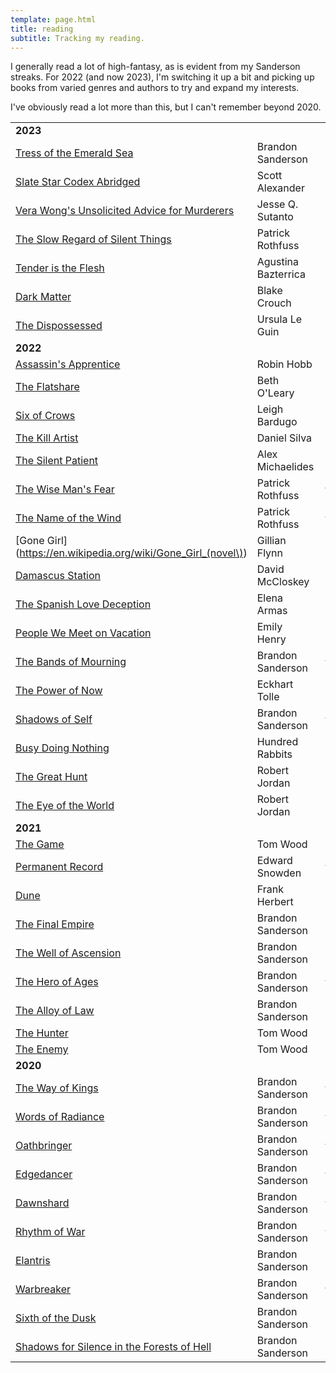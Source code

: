```yaml
---
template: page.html
title: reading
subtitle: Tracking my reading.
---
```


I generally read a lot of high-fantasy, as is evident from my Sanderson
streaks. For 2022 (and now 2023), I'm switching it up a bit and picking
up books from varied genres and authors to try and expand my interests.

I've obviously read a lot more than this, but I can't remember beyond
2020.

| | | |
| :--- | --- | ---: |
| **2023** | | |
| [Tress of the Emerald Sea](https://en.wikipedia.org/wiki/Tress_of_the_Emerald_Sea) | Brandon Sanderson | _now reading_ |
| [Slate Star Codex Abridged](https://www.slatestarcodexabridged.com) | Scott Alexander | _now reading_ |
| [Vera Wong's Unsolicited Advice for Murderers](https://www.goodreads.com/en/book/show/61827543) | Jesse Q. Sutanto | ★★★★ | 
| [The Slow Regard of Silent Things](https://en.wikipedia.org/wiki/The_Slow_Regard_of_Silent_Things) | Patrick Rothfuss | ★★★ |
| [Tender is the Flesh](https://en.wikipedia.org/wiki/Tender_Is_the_Flesh) | Agustina Bazterrica | ★★★ |
| [Dark Matter](https://en.wikipedia.org/wiki/Dark_Matter_\(Crouch_novel\)) | Blake Crouch | ★★★ |
| [The Dispossessed](https://en.wikipedia.org/wiki/The_Dispossessed) | Ursula Le Guin | ★★ |
| **2022** | | |
| [Assassin's Apprentice](https://en.wikipedia.org/wiki/Assassin%27s_Apprentice) | Robin Hobb | _dropped_ |
| [The Flatshare](https://www.goodreads.com/book/show/36478784-the-flatshare) | Beth O'Leary | ★★ |
| [Six of Crows](https://en.wikipedia.org/wiki/Six_of_Crows) | Leigh Bardugo | ★★★ |
| [The Kill Artist](https://en.wikipedia.org/wiki/The_Kill_Artist) | Daniel Silva | _dropped_ |
| [The Silent Patient](https://en.wikipedia.org/wiki/The_Silent_Patient) | Alex Michaelides | ★★★ |
| [The Wise Man's Fear](https://en.wikipedia.org/wiki/The_Wise_Man%27s_Fear) | Patrick Rothfuss | ★★★★★ |
| [The Name of the Wind](https://en.wikipedia.org/wiki/The_Name_of_the_Wind) | Patrick Rothfuss | ★★★★★ |
| [Gone Girl](https://en.wikipedia.org/wiki/Gone_Girl_(novel\)) | Gillian Flynn | ★★★★ |
| [Damascus Station](https://www.goodreads.com/book/show/56769571-damascus-station) | David McCloskey | ★★★ |
| [The Spanish Love Deception](https://en.wikipedia.org/wiki/The_Spanish_Love_Deception) | Elena Armas | ★ |
| [People We Meet on Vacation](https://en.wikipedia.org/wiki/People_We_Meet_on_Vacation) | Emily Henry | ★★★ |
| [The Bands of Mourning](https://en.wikipedia.org/wiki/Mistborn:_The_Bands_of_Mourning) | Brandon Sanderson | ★★★★★ |
| [The Power of Now](https://en.wikipedia.org/wiki/The_Power_of_Now) | Eckhart Tolle | ★★★★ |
| [Shadows of Self](https://en.wikipedia.org/wiki/Mistborn:_Shadows_of_Self) | Brandon Sanderson | ★★★★★ |
| [Busy Doing Nothing](https://hundredrabbits.itch.io/busy-doing-nothing) | Hundred Rabbits | ★★★ |
| [The Great Hunt](https://en.wikipedia.org/wiki/The_Great_Hunt) | Robert Jordan | ★★★★ |
| [The Eye of the World](https://en.wikipedia.org/wiki/The_Eye_of_the_World) | Robert Jordan | ★★★★ |
| **2021** | | |
| [The Game](https://en.wikipedia.org/wiki/Tom_Wood_\(author\)#Victor_the_Assassin_Series) | Tom Wood | ★★★ |
| [Permanent Record](https://en.wikipedia.org/wiki/Permanent_Record_\(autobiography\)) | Edward Snowden |★★★★★ | 
| [Dune](https://en.wikipedia.org/wiki/Dune_\(novel\)) | Frank Herbert | ★★★★ |
| [The Final Empire](https://en.wikipedia.org/wiki/Mistborn:_The_Final_Empire)| Brandon Sanderson | ★★★★ |
| [The Well of Ascension](https://en.wikipedia.org/wiki/Mistborn:_The_Well_of_Ascension)| Brandon Sanderson | ★★★★ |
| [The Hero of Ages](https://en.wikipedia.org/wiki/Mistborn:_The_Hero_of_Ages)| Brandon Sanderson | ★★★★★  |
| [The Alloy of Law](https://en.wikipedia.org/wiki/Mistborn:_The_Alloy_of_Law)| Brandon Sanderson | ★★★ |
| [The Hunter](https://en.wikipedia.org/wiki/Tom_Wood_\(author\)#Victor_the_Assassin_Series) | Tom Wood | ★★★★ |
| [The Enemy](https://en.wikipedia.org/wiki/Tom_Wood_\(author\)#Victor_the_Assassin_Series) | Tom Wood | ★★★ |
| **2020** | | |
| [The Way of Kings](https://en.wikipedia.org/wiki/The_Way_of_Kings) | Brandon Sanderson | ★★★★★ |
| [Words of Radiance](https://en.wikipedia.org/wiki/Words_of_Radiance) | Brandon Sanderson | ★★★★★ |
| [Oathbringer](https://en.wikipedia.org/wiki/Oathbringer) | Brandon Sanderson | ★★★★★ |
| [Edgedancer](https://en.wikipedia.org/wiki/Edgedancer) | Brandon Sanderson | ★★★★★ |
| [Dawnshard](https://en.wikipedia.org/wiki/The_Stormlight_Archive#Books) | Brandon Sanderson | ★★★★★ |
| [Rhythm of War](https://en.wikipedia.org/wiki/Rhythm_of_War) | Brandon Sanderson | ★★★★★ |
| [Elantris](https://en.wikipedia.org/wiki/Elantris) | Brandon Sanderson | _dropped_ |
| [Warbreaker](https://en.wikipedia.org/wiki/Warbreaker) | Brandon Sanderson | ★★★★★ |
| [Sixth of the Dusk](https://en.wikipedia.org/wiki/Brandon_Sanderson_bibliography#Cosmere_short_works) | Brandon Sanderson | ★★★ |
| [Shadows for Silence in the Forests of Hell](https://en.wikipedia.org/wiki/Brandon_Sanderson_bibliography#Cosmere_short_works) | Brandon Sanderson | ★★★★ |
